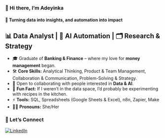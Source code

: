 ### 👋 Hi there, I’m Adeyinka  
#### 🚀 Turning data into insights, and automation into impact  

## 📊 Data Analyst | 🤖 AI Automation | 🗂️ Research & Strategy  

- 🎓 Graduate of **Banking & Finance** – where my love for **money management** began.  
- 🛠️ **Core Skills:** Analytical Thinking, Product & Team Management, Collaboration & Communication, Problem-Solving & Strategy.  
- 🔗 Open to collaborating with people interested in **Data & AI**.  
- 🍳 **Fun Fact:** If I weren’t in the data space, I’d probably be experimenting with recipes in the kitchen.  
- ⚡ **Tools:** SQL, Spreadsheets (Google Sheets & Excel), n8n, Zapier, Make  
- 🙋‍♀️ **Pronouns:** She/Her  

### 🤝 Let’s Connect
[![LinkedIn](https://img.shields.io/badge/-LinkedIn-0077B5?style=flat&logo=linkedin&logoColor=white)](https://www.linkedin.com/in/adeyinka-adeyelu/)
